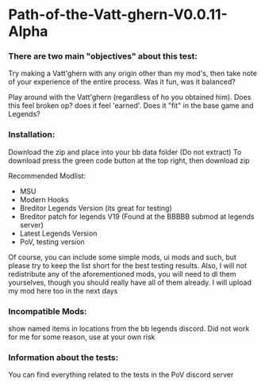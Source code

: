 # Path-of-the-Vatt-ghern-V0.0.11-Alpha

### There are two main "objectives" about this test:

Try making a Vatt'ghern with any origin other than my mod's, then take note of your experience of the entire process. Was it fun, was it balanced?

Play around with the Vatt'ghern (regardless of ho you obtained him). Does this feel broken op? does it feel 'earned'. Does it "fit" in the base game and Legends?


### Installation:

Download the zip and place into your bb data folder (Do not extract)
To download press the green code button at the top right, then download zip

Recommended Modlist:
* MSU
* Modern Hooks
* Breditor Legends Version (its great for testing)
* Breditor patch for legends V19 (Found at the BBBBB submod at legends server)
* Latest Legends Version
* PoV, testing version

Of course, you can include some simple mods, ui mods and such, but please try to keep the list short for the best testing results. Also, I will not redistribute any of the aforementioned mods, you will need to dl them yourselves, though you should really have all of them already. I will upload my mod here too in the next days 

### Incompatible Mods:
show named items in locations from the bb legends discord. Did not work for me for some reason, use at your own risk


### Information about the tests:
You can find everything related to the tests in the PoV discord server
